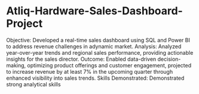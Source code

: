 # Atliq-Hardware-Sales-Dashboard-Project
Objective: Developed a real-time sales dashboard using SQL and Power BI to address revenue challenges in adynamic market.
Analysis: Analyzed year-over-year trends and regional sales performance, providing actionable insights for the sales director.
Outcome: Enabled data-driven decision-making, optimizing product offerings and customer engagement, projected to increase revenue by at least 7% in the upcoming quarter through enhanced visibility into sales trends.
Skills Demonstrated: Demonstrated strong analytical skills 
